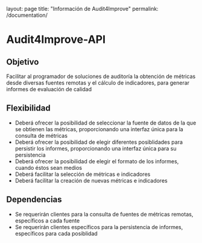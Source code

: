 layout: page
title: "Información de Audit4Improve"
permalink: /documentation/

# Audit4Improve-API

## Objetivo
Facilitar al programador de soluciones de auditoría la obtención de métricas desde diversas fuentes remotas y el cálculo de indicadores, para generar informes de evaluación de calidad

## Flexibilidad
- Deberá ofrecer la posibilidad de seleccionar la fuente de datos de la que se obtienen las métricas, proporcionando una interfaz única para la consulta de métricas
- Deberá ofrecer la posibilidad de elegir diferentes posiblidades para persistir los informes, proporcionando una interfaz única para su persistencia
- Deberá ofrecer la posibilidad de elegir el formato de los informes, cuando éstos sean medios
- Deberá facilitar la selección de métricas e indicadores
- Deberá facilitar la creación de nuevas métricas e indicadores

## Dependencias
- Se requerirán clientes para la consulta de fuentes de métricas remotas, específicos a cada fuente
- Se requerirán clientes específicos para la persistencia de informes, específicos para cada posiblidad